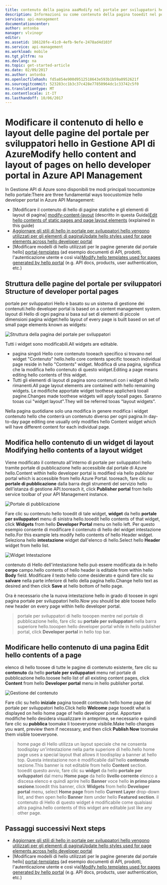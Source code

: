 ```yaml
---
title: contenuto della pagina aaaModify nel portale per sviluppatori hello in Gestione API di Azure | Documenti Microsoft
description: Informazioni su come contenuto della pagina tooedit nel portale per sviluppatori hello in Gestione API di Azure.
services: api-management
documentationcenter: 
author: antonba
manager: vlvinogr
editor: 
ms.assetid: 186128fe-41c0-4efb-9efe-2478ad4d103f
ms.service: api-management
ms.workload: mobile
ms.tgt_pltfrm: na
ms.devlang: na
ms.topic: get-started-article
ms.date: 02/09/2017
ms.author: antonba
ms.openlocfilehash: fd5a854e900d9512518643e593b1b59a0952621f
ms.sourcegitcommit: 523283cc1b3c37c428e77850964dc1c33742c5f0
ms.translationtype: MT
ms.contentlocale: it-IT
ms.lasthandoff: 10/06/2017
---
```

# <a name="modify-hello-content-and-layout-of-pages-on-hello-developer-portal-in-azure-api-management"></a><span data-ttu-id="ffde7-103">Modificare il contenuto di hello e layout delle pagine del portale per sviluppatori hello in Gestione API di Azure</span><span class="sxs-lookup"><span data-stu-id="ffde7-103">Modify hello content and layout of pages on hello developer portal in Azure API Management</span></span>
<span data-ttu-id="ffde7-104">In Gestione API di Azure sono disponibili tre modi principali toocustomize hello portale:</span><span class="sxs-lookup"><span data-stu-id="ffde7-104">There are three fundamental ways toocustomize hello developer portal in Azure API Management:</span></span>

* <span data-ttu-id="ffde7-105">[Modificare il contenuto di hello di pagine statiche e gli elementi di layout di pagina] [ modify-content-layout] (descritto in questa Guida)</span><span class="sxs-lookup"><span data-stu-id="ffde7-105">[Edit hello contents of static pages and page layout elements][modify-content-layout] (explained in this guide)</span></span>
* <span data-ttu-id="ffde7-106">[Aggiornare gli stili di hello in portale per sviluppatori hello vengono utilizzati per gli elementi di pagina][customize-styles]</span><span class="sxs-lookup"><span data-stu-id="ffde7-106">[Update hello styles used for page elements across hello developer portal][customize-styles]</span></span>
* <span data-ttu-id="ffde7-107">[Modificare modelli di hello utilizzati per le pagine generate dal portale hello] [ portal-templates] (ad esempio documenti di API, prodotti, l'autenticazione utente e così via)</span><span class="sxs-lookup"><span data-stu-id="ffde7-107">[Modify hello templates used for pages generated by hello portal][portal-templates] (e.g. API docs, products, user authentication, etc.)</span></span>

## <span data-ttu-id="ffde7-108"><a name="page-structure"></a>Struttura delle pagine del portale per sviluppatori</span><span class="sxs-lookup"><span data-stu-id="ffde7-108"><a name="page-structure"> </a>Structure of developer portal pages</span></span>

<span data-ttu-id="ffde7-109">portale per sviluppatori Hello è basato su un sistema di gestione dei contenuti.</span><span class="sxs-lookup"><span data-stu-id="ffde7-109">hello developer portal is based on a content management system.</span></span> <span data-ttu-id="ffde7-110">layout di Hello di ogni pagina si basa sul set di elementi di piccole dimensioni pagina widget:</span><span class="sxs-lookup"><span data-stu-id="ffde7-110">hello layout of every page is built based on set of small page elements known as widgets:</span></span>

![Struttura della pagina del portale per sviluppatori][api-management-customization-widget-structure]

<span data-ttu-id="ffde7-112">Tutti i widget sono modificabili.</span><span class="sxs-lookup"><span data-stu-id="ffde7-112">All widgets are editable.</span></span> 
* <span data-ttu-id="ffde7-113">pagina singoli Hello core contenuto tooeach specifico si trovano nel widget "Contenuto" hello.</span><span class="sxs-lookup"><span data-stu-id="ffde7-113">hello core contents specific tooeach individual page reside in hello "Contents" widget.</span></span> <span data-ttu-id="ffde7-114">Modifica di una pagina, significa che la modifica hello contenuto di questo widget.</span><span class="sxs-lookup"><span data-stu-id="ffde7-114">Editing a page means editing hello contents of this widget.</span></span>
* <span data-ttu-id="ffde7-115">Tutti gli elementi di layout di pagina sono contenuti con i widget di hello rimanenti.</span><span class="sxs-lookup"><span data-stu-id="ffde7-115">All page layout elements are contained with hello remaining widgets.</span></span> <span data-ttu-id="ffde7-116">Le modifiche apportate widget toothese applicherà tooall pagine.</span><span class="sxs-lookup"><span data-stu-id="ffde7-116">Changes made toothese widgets will apply tooall pages.</span></span> <span data-ttu-id="ffde7-117">Saranno tooas cui "widget layout".</span><span class="sxs-lookup"><span data-stu-id="ffde7-117">They will be referred tooas "layout widgets".</span></span>

<span data-ttu-id="ffde7-118">Nella pagina quotidiane solo una modifica in genere modifica i widget contenuto hello che conterrà un contenuto diverso per ogni pagina.</span><span class="sxs-lookup"><span data-stu-id="ffde7-118">In day-to-day page editing one usually only modifies hello Content widget which will have different content for each individual page.</span></span>

## <span data-ttu-id="ffde7-119"><a name="modify-layout-widget"></a>Modifica hello contenuto di un widget di layout</span><span class="sxs-lookup"><span data-stu-id="ffde7-119"><a name="modify-layout-widget"> </a>Modifying hello contents of a layout widget</span></span>

<span data-ttu-id="ffde7-120">Viene modificato il contenuto all'interno di portale per sviluppatori hello tramite portale di pubblicazione hello accessibile dal portale di Azure hello.</span><span class="sxs-lookup"><span data-stu-id="ffde7-120">Content within hello developer portal is modified via hello publisher portal which is accessible from hello Azure Portal.</span></span> <span data-ttu-id="ffde7-121">tooreach, fare clic su **portale di pubblicazione** dalla barra degli strumenti del servizio hello dell'istanza di gestione API.</span><span class="sxs-lookup"><span data-stu-id="ffde7-121">tooreach it, click **Publisher portal** from hello service toolbar of your API Management instance.</span></span>

![Portale di pubblicazione][api-management-management-console]

<span data-ttu-id="ffde7-123">Fare clic su contenuto hello tooedit di tale widget, **widget** da hello **portale per sviluppatori** menu di sinistra hello.</span><span class="sxs-lookup"><span data-stu-id="ffde7-123">tooedit hello contents of that widget, click **Widgets** from hello **Developer Portal** menu on hello left.</span></span> <span data-ttu-id="ffde7-124">Per questo esempio consente di modificare il contenuto di hello del widget intestazione hello.</span><span class="sxs-lookup"><span data-stu-id="ffde7-124">For this example lets modify hello contents of hello Header widget.</span></span> <span data-ttu-id="ffde7-125">Seleziona hello **intestazione** widget dall'elenco di hello.</span><span class="sxs-lookup"><span data-stu-id="ffde7-125">Select hello **Header** widget from hello list.</span></span>

![Widget Intestazione][api-management-widgets-header]

<span data-ttu-id="ffde7-127">contenuto di Hello dell'intestazione hello può essere modificata da in hello **corpo** campo.</span><span class="sxs-lookup"><span data-stu-id="ffde7-127">hello contents of hello header is editable from within hello **Body** field.</span></span> <span data-ttu-id="ffde7-128">Modificare il testo hello come desiderato e quindi fare clic su **salvare** nella parte inferiore di hello della pagina hello.</span><span class="sxs-lookup"><span data-stu-id="ffde7-128">Change hello text as desired and then click **Save** at hello bottom of hello page.</span></span>

<span data-ttu-id="ffde7-129">Ora è necessario che la nuova intestazione hello in grado di toosee in ogni pagina portale per sviluppatori hello.</span><span class="sxs-lookup"><span data-stu-id="ffde7-129">Now you should be able toosee hello new header on every page within hello developer portal.</span></span>

> <span data-ttu-id="ffde7-130">portale per sviluppatori di hello tooopen mentre nel portale di pubblicazione hello, fare clic su **portale per sviluppatori** nella barra superiore hello.</span><span class="sxs-lookup"><span data-stu-id="ffde7-130">tooopen hello developer portal while in hello publisher portal, click **Developer portal** in hello top bar.</span></span>
> 
> 

## <span data-ttu-id="ffde7-131"><a name="edit-page-contents"></a>Modificare hello contenuto di una pagina</span><span class="sxs-lookup"><span data-stu-id="ffde7-131"><a name="edit-page-contents"> </a>Edit hello contents of a page</span></span>

<span data-ttu-id="ffde7-132">elenco di hello toosee di tutte le pagine di contenuto esistente, fare clic su **contenuto** da hello **portale per sviluppatori** menu nel portale di pubblicazione hello.</span><span class="sxs-lookup"><span data-stu-id="ffde7-132">toosee hello list of all existing content pages, click **Content** from hello **Developer portal** menu in hello publisher portal.</span></span>

![Gestione del contenuto][api-management-customization-manage-content]

<span data-ttu-id="ffde7-134">Fare clic su hello **iniziale** pagina tooedit contenuto hello home page del portale per sviluppatori hello.</span><span class="sxs-lookup"><span data-stu-id="ffde7-134">Click hello **Welcome** page tooedit what is displayed on hello home page of hello developer portal.</span></span> <span data-ttu-id="ffde7-135">Apportare modifiche hello desidera visualizzare in anteprima, se necessario e quindi fare clic su **pubblica** toomake li tooeveryone visibile.</span><span class="sxs-lookup"><span data-stu-id="ffde7-135">Make hello changes you want, preview them if necessary, and then click **Publish Now** toomake them visible tooeveryone.</span></span>

> <span data-ttu-id="ffde7-136">home page di Hello utilizza un layout speciale che ne consenta toodisplay un'intestazione nella parte superiore di hello.</span><span class="sxs-lookup"><span data-stu-id="ffde7-136">hello home page uses a special layout that allows it toodisplay a banner at hello top.</span></span> <span data-ttu-id="ffde7-137">Questa intestazione non è modificabile dall'hello **contenuto** sezione.</span><span class="sxs-lookup"><span data-stu-id="ffde7-137">This banner is not editable from hello **Content** section.</span></span> <span data-ttu-id="ffde7-138">tooedit questo avvio, fare clic su **widget** da hello **portale per sviluppatori** dal menu **Home page** da hello **livello corrente** elenco a discesa elenco e quindi aprire hello **Banner** voce hello **in primo piano sezione**.</span><span class="sxs-lookup"><span data-stu-id="ffde7-138">tooedit this banner, click **Widgets** from hello **Developer portal** menu, select **Home page** from hello **Current Layer** drop-down list, and then open hello **Banner** item under hello **Featured section**.</span></span> <span data-ttu-id="ffde7-139">il contenuto di Hello di questo widget è modificabile come qualsiasi altra pagina.</span><span class="sxs-lookup"><span data-stu-id="ffde7-139">hello contents of this widget are editable just like any other page.</span></span>
> 
> 

## <span data-ttu-id="ffde7-140"><a name="next-steps"></a>Passaggi successivi</span><span class="sxs-lookup"><span data-stu-id="ffde7-140"><a name="next-steps"> </a>Next steps</span></span>
* <span data-ttu-id="ffde7-141">[Aggiornare gli stili di hello in portale per sviluppatori hello vengono utilizzati per gli elementi di pagina][customize-styles]</span><span class="sxs-lookup"><span data-stu-id="ffde7-141">[Update hello styles used for page elements across hello developer portal][customize-styles]</span></span>
* <span data-ttu-id="ffde7-142">[Modificare modelli di hello utilizzati per le pagine generate dal portale hello] [ portal-templates] (ad esempio documenti di API, prodotti, l'autenticazione utente e così via)</span><span class="sxs-lookup"><span data-stu-id="ffde7-142">[Modify hello templates used for pages generated by hello portal][portal-templates] (e.g. API docs, products, user authentication, etc.)</span></span>

[Structure of developer portal pages]: #page-structure
[Modifying hello contents of a layout widget]: #modify-layout-widget
[Edit hello contents of a page]: #edit-page-contents
[Next steps]: #next-steps

[modify-content-layout]: api-management-modify-content-layout.md
[customize-styles]: api-management-customize-styles.md
[portal-templates]: api-management-developer-portal-templates.md

[api-management-customization-widget-structure]: ./media/api-management-modify-content-layout/portal-widget-structure.png
[api-management-management-console]: ./media/api-management-modify-content-layout/api-management-management-console.png
[api-management-widgets-header]: ./media/api-management-modify-content-layout/api-management-widgets-header.png
[api-management-customization-manage-content]: ./media/api-management-modify-content-layout/api-management-customization-manage-content.png

